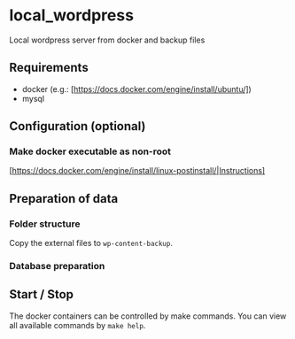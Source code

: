# local_wordpress

Local wordpress server from docker and backup files

## Requirements

- docker (e.g.: [https://docs.docker.com/engine/install/ubuntu/])
- mysql

## Configuration (optional)

### Make docker executable as non-root

[https://docs.docker.com/engine/install/linux-postinstall/|Instructions]

## Preparation of data

### Folder structure

Copy the external files to `wp-content-backup`.

### Database preparation

## Start / Stop

The docker containers can be controlled by make commands.
You can view all available commands by `make help`.
